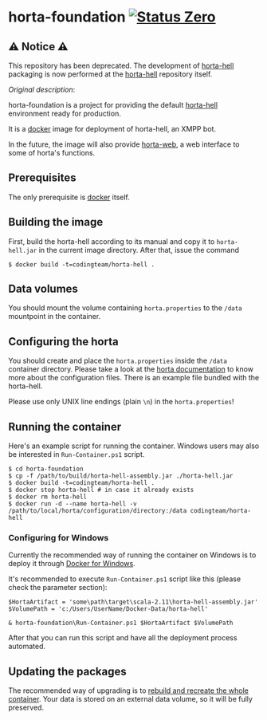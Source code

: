 horta-foundation [![Status Zero][status-zero]][andivionian-status-classifier]
================

⚠ Notice ⚠
----------

This repository has been deprecated. The development of [horta-hell][] packaging
is now performed at the [horta-hell][] repository itself.

_Original description_:

horta-foundation is a project for providing the default [horta-hell][]
environment ready for production.

It is a [docker][] image for deployment of horta-hell, an XMPP bot.

In the future, the image will also provide [horta-web][], a web interface to
some of horta's functions.

Prerequisites
-------------
The only prerequisite is [docker][] itself.

Building the image
------------------
First, build the horta-hell according to its manual and copy it to
`horta-hell.jar` in the current image directory. After that, issue the command

    $ docker build -t=codingteam/horta-hell .

Data volumes
------------
You should mount the volume containing `horta.properties` to the `/data`
mountpoint in the container.

Configuring the horta
---------------------
You should create and place the `horta.properties` inside the `/data` container
directory. Please take a look at the [horta documentation][horta-hell] to know
more about the configuration files. There is an example file bundled with the
horta-hell.

Please use only UNIX line endings (plain `\n`) in the `horta.properties`!

Running the container
---------------------
Here's an example script for running the container. Windows users may also be
interested in `Run-Container.ps1` script.

    $ cd horta-foundation
    $ cp -f /path/to/build/horta-hell-assembly.jar ./horta-hell.jar
    $ docker build -t=codingteam/horta-hell .
    $ docker stop horta-hell # in case it already exists
    $ docker rm horta-hell
    $ docker run -d --name horta-hell -v /path/to/local/horta/configuration/directory:/data codingteam/horta-hell

### Configuring for Windows

Currently the recommended way of running the container on Windows is to deploy
it through [Docker for Windows][docker-for-windows].

It's recommended to execute `Run-Container.ps1` script like this (please check
the parameter section):

    $HortaArtifact = 'some\path\target\scala-2.11\horta-hell-assembly.jar'
    $VolumePath = 'c:/Users/UserName/Docker-Data/horta-hell'

    & horta-foundation\Run-Container.ps1 $HortaArtifact $VolumePath

After that you can run this script and have all the deployment process
automated.

Updating the packages
---------------------
The recommended way of upgrading is to [rebuild and recreate the whole
container][so-docker-upgrade]. Your data is stored on an external data volume,
so it will be fully preserved.

[andivionian-status-classifier]: https://github.com/ForNeVeR/andivionian-status-classifier#status-zero-
[docker]: https://www.docker.com/
[docker-for-windows]: https://beta.docker.com/docs/windows/
[horta-hell]: https://github.com/codingteam/horta-hell
[horta-web]: https://github.com/codingteam/horta-web
[so-docker-upgrade]: http://stackoverflow.com/questions/26734402

[status-zero]: https://img.shields.io/badge/status-zero-lightgrey.svg
